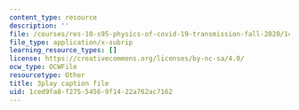 ```yaml
---
content_type: resource
description: ''
file: /courses/res-10-s95-physics-of-covid-19-transmission-fall-2020/1ced9fa8f27554569f1422a762ac7162_peZLMv1Qk8A.vtt
file_type: application/x-subrip
learning_resource_types: []
license: https://creativecommons.org/licenses/by-nc-sa/4.0/
ocw_type: OCWFile
resourcetype: Other
title: 3play caption file
uid: 1ced9fa8-f275-5456-9f14-22a762ac7162
---
```

